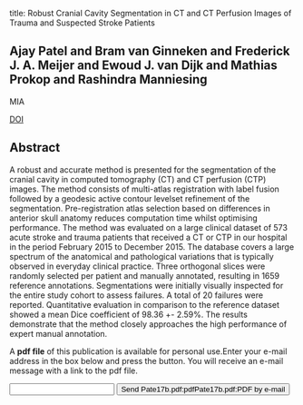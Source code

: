 title: Robust Cranial Cavity Segmentation in CT and CT Perfusion Images of Trauma and Suspected Stroke Patients

## Ajay Patel and Bram van Ginneken and Frederick J. A. Meijer and Ewoud J. van Dijk and Mathias Prokop and Rashindra Manniesing
MIA

<a href="https://doi.org/10.1016/j.media.2016.12.002">DOI</a>

## Abstract
A robust and accurate method is presented for the segmentation of the cranial cavity in computed tomography (CT) and CT perfusion (CTP) images. The method consists of multi-atlas registration with label fusion followed by a geodesic active contour levelset refinement of the segmentation. Pre-registration atlas selection based on differences in anterior skull anatomy reduces computation time whilst optimising performance. The method was evaluated on a large clinical dataset of 573 acute stroke and trauma patients that received a CT or CTP in our hospital in the period February 2015 to December 2015. The database covers a large spectrum of the anatomical and pathological variations that is typically observed in everyday clinical practice. Three orthogonal slices were randomly selected per patient and manually annotated, resulting in 1659 reference annotations. Segmentations were initially visually inspected for the entire study cohort to assess failures. A total of 20 failures were reported. Quantitative evaluation in comparison to the reference dataset showed a mean Dice coefficient of 98.36 +- 2.59%. The results demonstrate that the method closely approaches the high performance of expert manual annotation.

A <b>pdf file</b> of this publication is available for personal use.Enter your e-mail address in the box below and press the button. You will receive an e-mail message with a link to the pdf file.
<form action="sender.php">  <input type="text" name="email">  <input type="submit" value="Send Pate17b.pdf:pdfPate17b.pdf:PDF by e-mail"></form>